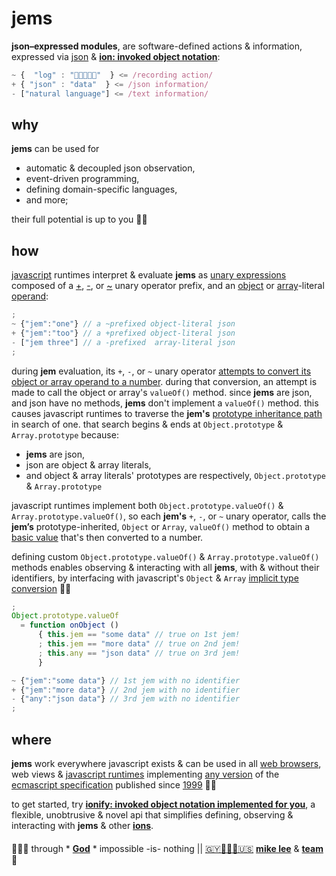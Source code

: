 # jems

**json–expressed modules**, are software-defined actions & information, expressed via
[json](//json.org)
&
[**ion: invoked object notation**](//github.com/ionify/about/blob/public/ions/ion.md#ion):

```javascript
~ {  "log" : "👋🏾👨🏾‍💻"  } <= /recording action/
+ { "json" : "data"  } <= /json information/
- ["natural language"] <= /text information/
```

## why

**jems** can be used for

+ automatic & decoupled json observation,
+ event-driven programming,
+ defining domain-specific languages,
+ and more;

their full potential is up to you 🤲🏾

## how

[javascript](//www.ecma-international.org/ecma-262/6.0/index.html#sec-overview)
runtimes interpret & evaluate **jems** as
[unary expressions](//www.ecma-international.org/ecma-262/6.0/index.html#sec-unary-operators)
composed of a
[+](//www.ecma-international.org/ecma-262/6.0/index.html#sec-unary-plus-operator),
[-](//www.ecma-international.org/ecma-262/6.0/index.html#sec-unary-minus-operator),
or
[~](//www.ecma-international.org/ecma-262/6.0/index.html#sec-bitwise-not-operator)
unary operator prefix, and an
[object](//www.ecma-international.org/ecma-262/6.0/index.html#sec-object-initializer)
or
[array](//www.ecma-international.org/ecma-262/6.0/index.html#sec-array-initializer)-literal
[operand](//www.tfd.com/operand):

```javascript
;
~ {"jem":"one"} // a ~prefixed object-literal json
+ {"jem":"too"} // a +prefixed object-literal json
- ["jem three"] // a -prefixed  array-literal json
;
```

during **jem** evaluation, its `+`, `-`, or `~` unary operator
[attempts to convert its object or array operand to a number](//www.ecma-international.org/ecma-262/6.0/index.html#sec-toprimitive).
during that conversion, an attempt is made to call the object or array's `valueOf()`
method. since **jems** are json, and json have no methods, **jems** don't implement a
`valueOf()` method. this causes javascript runtimes to traverse the **jem's**
[prototype inheritance path](//www.ecma-international.org/ecma-262/6.0/index.html#sec-objects)
in search of one. that search begins & ends at `Object.prototype` & `Array.prototype`
because:

+ **jems** are json,
+ json are object & array literals,
+ and object & array literals' prototypes are respectively, `Object.prototype` &
`Array.prototype`

javascript runtimes implement both `Object.prototype.valueOf()` &
`Array.prototype.valueOf()`, so each **jem's** `+`, `-`, or `~` unary operator, calls the
**jem’s** prototype-inherited, `Object` or `Array`, `valueOf()` method to obtain a
[basic value](//en.wikipedia.org/wiki/Primitive_value)
that's then converted to a number.

defining custom `Object.prototype.valueOf()` & `Array.prototype.valueOf()` methods enables
observing & interacting with all **jems**, with & without their identifiers, by interfacing
with javascript's `Object` & `Array`
[implicit type conversion](//en.wikipedia.org/wiki/Type_conversion) 🙏🏾

```javascript
;
Object.prototype.valueOf
  = function onObject ()
      { this.jem == "some data" // true on 1st jem!
      ; this.jem == "more data" // true on 2nd jem!
      ; this.any == "json data" // true on 3rd jem!
      }

~ {"jem":"some data"} // 1st jem with no identifier
+ {"jem":"more data"} // 2nd jem with no identifier
- {"any":"json data"} // 3rd jem with no identifier
;
```

## where

**jems** work everywhere javascript exists & can be used in all
[web browsers](//en.wikipedia.org/wiki/Web_browser),
web views &
[javascript runtimes](//en.wikipedia.org/wiki/JavaScript_engine)
implementing
[any version](//www.ecma-international.org/publications/standards/Ecma-262-arch.htm)
of the
[ecmascript specification](//www.ecma-international.org/publications/standards/Ecma-262.htm)
published since
[1999](//www.ecma-international.org/publications/files/ECMA-ST-ARCH/ECMA-262,%203rd%20edition,%20December%201999.pdf) 👏🏾

to get started, try
[**ionify: invoked object notation implemented for you**](//api.ionify.net/),
a flexible, unobtrusive & novel api that simplifies defining, observing & interacting with
**jems** & other
[**ions**](//github.com/ionify/about/blob/public/ions/ion.md#ion).

####

🙇🏾‍♂️ through * [**God**](../LICENSE.txt) * impossible -is- nothing ||
[🇬🇾👨🏾‍💻🇺🇸](//en.wikipedia.org/wiki/Guyana)
[**mike lee**](https://github.com/iskitz) &
[**team**](//github.com/orgs/ionify/people)
🤎

